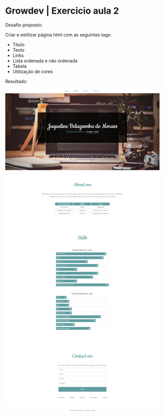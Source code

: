 # Growdev | Exercicio aula 2

Desafio proposto:

Criar e estilizar página html com as seguintes tags:

- Título
- Texto
- Links
- Lista ordenada e não ordenada
- Tabela
- Utilização de cores


Resultado: 

<img src="imagens/screencapture.png">
